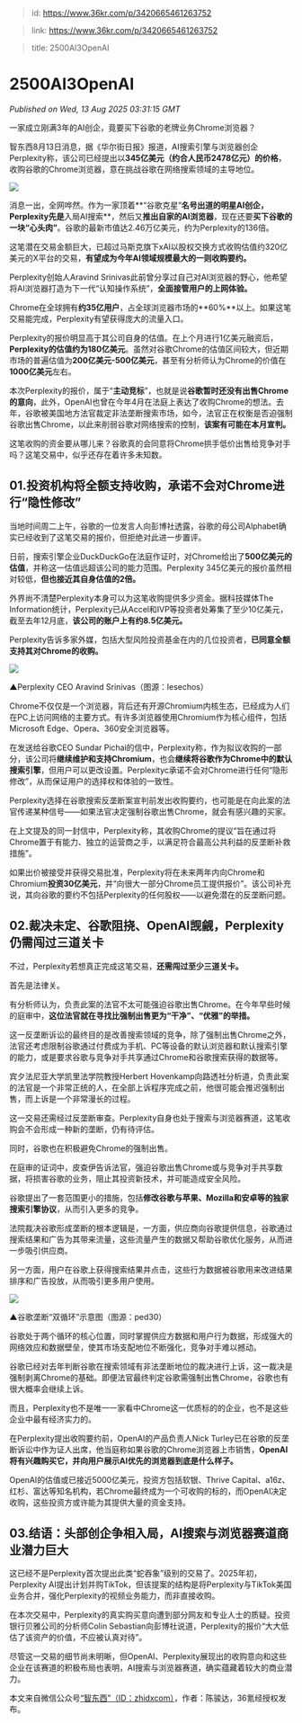 > id: https://www.36kr.com/p/3420665461263752

> link: https://www.36kr.com/p/3420665461263752

> title: 2500AI3OpenAI

# 2500AI3OpenAI
_Published on Wed, 13 Aug 2025 03:31:15 GMT_

一家成立刚满3年的AI创企，竟要买下谷歌的老牌业务Chrome浏览器？

智东西8月13日消息，据《华尔街日报》报道，AI搜索引擎与浏览器创企Perplexity称，该公司已经提出以**345亿美元（约合人民币2478亿元）的价格**，收购谷歌的Chrome浏览器，意在挑战谷歌在网络搜索领域的主导地位。

![](https://img.36krcdn.com/hsossms/20250813/v2_c05164d2b11c4e8795df70a274f4b3cd@000000_oswg118600oswg1000oswg427_img_000?x-oss-process=image/format,jpg/interlace,1)

消息一出，全网哗然。作为一家顶着**“谷歌克星”**名号出道的明星AI创企，Perplexity先是**入局AI搜索**，然后又**推出自家的AI浏览器**，现在还要**买下谷歌的一块“心头肉”**。谷歌的最新市值达2.46万亿美元，约为Perplexity的136倍。

这笔潜在交易金额巨大，已超过马斯克旗下xAI以股权交换方式收购估值约320亿美元的X平台的交易，**有望成为今年AI领域规模最大的一则收购要约。**

Perplexity创始人Aravind Srinivas此前曾分享过自己对AI浏览器的野心，他希望将AI浏览器打造为下一代“认知操作系统”，**全面接管用户的上网体验。**

Chrome在全球拥有**约35亿用户**，占全球浏览器市场的**60%**以上。如果这笔交易能完成，Perplexity有望获得庞大的流量入口。

Perplexity的报价明显高于其公司自身的估值。在上个月进行1亿美元融资后，**Perplexity的估值约为180亿美元**。虽然对谷歌Chrome的估值区间较大，但近期市场的普遍估值为**200亿美元-500亿美元**，甚至有分析师认为Chrome的价值在**1000亿美元**左右。

本次Perplexity的报价，属于“**主动竞标**”，也就是说**谷歌暂时还没有出售Chrome的意向**，此外，OpenAI也曾在今年4月在法庭上表达了收购Chrome的想法。去年，谷歌被美国地方法官裁定非法垄断搜索市场，如今，法官正在权衡是否迫强制谷歌出售Chrome，以此来削弱谷歌对网络搜索的控制，**该案有可能在本月宣判。**

这笔收购的资金要从哪儿来？谷歌真的会同意将Chrome拱手低价出售给竞争对手吗？这笔交易中，似乎还存在着许多未知数。

**01.投资机构将全额支持收购，承诺不会对Chrome进行“隐性修改”**
--------------------------------------

当地时间周二上午，谷歌的一位发言人向彭博社透露，谷歌的母公司Alphabet确实已经收到了这笔交易的报价，但拒绝对此进一步置评。

日前，搜索引擎企业DuckDuckGo在法庭作证时，对Chrome给出了**500亿美元的估值**，并称这一估值远超该公司的能力范围。Perplexity 345亿美元的报价虽然相对较低，**但也接近其自身估值的2倍。**

外界尚不清楚Perplexity本身可以为这笔收购提供多少资金。据科技媒体The Information统计，Perplexity已从Accel和IVP等投资者处筹集了至少10亿美元，截至去年12月底，**该公司的账户上有约8.5亿美元。**

Perplexity告诉多家外媒，包括大型风险投资基金在内的几位投资者，**已同意全额支持其对Chrome的收购。**

![](https://img.36krcdn.com/hsossms/20250813/v2_b33cce10bc2141548c255e5caaa2cb57@000000_oswg67016oswg1000oswg562_img_000?x-oss-process=image/format,jpg/interlace,1)

▲Perplexity CEO Aravind Srinivas（图源：lesechos）

Chrome不仅仅是一个浏览器，背后还有开源Chromium内核生态，已经成为人们在PC上访问网络的主要方式。有许多浏览器使用Chromium作为核心组件，包括Microsoft Edge、Opera、360安全浏览器等。

在发送给谷歌CEO Sundar Pichai的信中，Perplexity称，作为拟议收购的一部分，该公司将**继续维护和支持Chromium**，也会**继续将谷歌作为Chrome中的默认搜索引擎**，但用户可以更改设置。Perplexityc承诺不会对Chrome进行任何“隐形修改”，从而保证用户的选择权和体验的一致性。

Perplexity选择在谷歌搜索反垄断案宣判前发出收购要约，也可能是在向此案的法官传递某种信号——如果法官决定强制谷歌出售Chrome，就会有感兴趣的买家。

在上文提及的同一封信中，Perplexity称，其收购Chrome的提议“旨在通过将Chrome置于有能力、独立的运营商之手，以满足符合最高公共利益的反垄断补救措施”。

如果出价被接受并获得交易批准，Perplexity将在未来两年内向Chrome和Chromium**投资30亿美元**，并“向很大一部分Chrome员工提供报价”。该公司补充说，其向谷歌的要约不包括Perplexity的任何股权——以避免潜在的反垄断问题。

**02.裁决未定、谷歌阻挠、OpenAI觊觎，Perplexity仍需闯过三道关卡**
--------------------------------------------

不过，Perplexity若想真正完成这笔交易，**还需闯过至少三道关卡。**

首先是法律关。

有分析师认为，负责此案的法官不太可能强迫谷歌出售Chrome。在今年早些时候的庭审中，**这位法官就在寻找比强制出售更为“干净”、“优雅”的举措。**

这一反垄断诉讼的最终目的是改善搜索领域的竞争，除了强制出售Chrome之外，法官还考虑限制谷歌通过付费成为手机、PC等设备的默认浏览器和默认搜索引擎的能力，或是要求谷歌与竞争对手共享通过Chrome和谷歌搜索获得的数据等。

宾夕法尼亚大学凯里法学院教授Herbert Hovenkamp向路透社分析道，负责此案的法官是一个非常正统的人，在全部上诉程序完成之前，他很可能会推迟强制出售，而上诉是一个非常漫长的过程。

这一交易还需经过反垄断审查。Perplexity自身也处于搜索与浏览器赛道，这笔收购会不会形成一种新的垄断，仍有待评估。

同时，谷歌也在积极避免Chrome的强制出售。

在庭审的证词中，皮查伊告诉法官，强迫谷歌出售Chrome或与竞争对手共享数据，将损害谷歌的业务，阻止其投资新技术，并可能造成安全风险。

谷歌提出了一套范围更小的措施，包括**修改谷歌与苹果、Mozilla和安卓等的独家搜索引擎协议**，从而引入更多的竞争。

法院裁决谷歌形成垄断的根本逻辑是，一方面，供应商向谷歌提供信息，谷歌通过搜索结果和广告为其带来流量，这些流量产生的数据又帮助谷歌优化服务，从而进一步吸引供应商。

另一方面，用户在谷歌上获得搜索结果并点击，这些行为数据被谷歌用来改进结果排序和广告投放，从而吸引更多用户使用。

![](https://img.36krcdn.com/hsossms/20250813/v2_a6621018ce6f407bba1779633fd00e88@000000_oswg374139oswg640oswg304_img_000?x-oss-process=image/format,jpg/interlace,1)

▲谷歌垄断“双循环”示意图（图源：ped30）

谷歌处于两个循环的核心位置，同时掌握供应方数据和用户行为数据，形成强大的网络效应和数据壁垒，使其市场支配地位不断强化，竞争对手难以撼动。

谷歌已经对去年判断谷歌在搜索领域有非法垄断地位的裁决进行上诉，这一裁决是强制剥离Chrome的基础。即便法官最终判定谷歌需强制出售Chrome，谷歌也有很大概率会继续上诉。

而且，Perplexity也不是唯一一家看中Chrome这一优质标的的企业，也不是这些企业中最有经济实力的。

在Perplexity提出收购要约前，OpenAI的产品负责人Nick Turley已在谷歌的反垄断诉讼中作为证人出席，他当庭称如果谷歌的Chrome浏览器上市销售，**OpenAI将有兴趣购买它，并向用户展示AI优先的浏览器到底是什么样子。**

OpenAI的估值或已接近5000亿美元，投资方包括软银、Thrive Capital、a16z、红杉、富达等知名机构，若Chrome最终成为一个可收购的标的，而OpenAI决定收购，这些投资方或许能为其提供大量的资金支持。

**03.结语：头部创企争相入局，AI搜索与浏览器赛道商业潜力巨大**
-----------------------------------

这已经不是Perplexity首次提出此类“蛇吞象”级别的交易了。2025年初，Perplexity AI提出计划并购TikTok，但该提案的结构是将Perplexity与TikTok美国业务合并，强化Perplexity的视频业务能力，而非直接收购。

在本次交易中，Perplexity的真实购买意向遭到部分网友和专业人士的质疑。投资银行贝雅公司的分析师Colin Sebastian向彭博社说道，Perplexity的报价“大大低估了该资产的价值，不应被认真对待”。

尽管这一交易的细节尚未明晰，但OpenAI、Perplexity展现出的收购意向和这些企业在该赛道的积极布局也表明，AI搜索与浏览器赛道，确实蕴藏着较大的商业潜力。

本文来自微信公众号[“智东西”（ID：zhidxcom）](https://mp.weixin.qq.com/s?__biz=MzA4MTQ4NjQzMw==&mid=2652787417&idx=1&sn=0f7a9c786d69b4f207f2a86c7736e6de&chksm=856998e96c8373384e197a34d1c0606796c47dd372f857b78df9d39cb5d87044f0044a6f8c3b&scene=0&xtrack=1#rd)，作者：陈骏达，36氪经授权发布。
